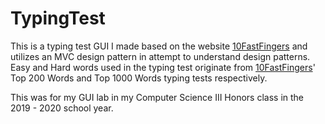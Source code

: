 # TypingTest
This is a typing test GUI I made based on the website [10FastFingers](https://10fastfingers.com/) and utilizes an MVC design pattern in attempt to understand design patterns. Easy and Hard words used in the typing test originate from [10FastFingers](https://10fastfingers.com/)' Top 200 Words and Top 1000 Words typing tests respectively.

This was for my GUI lab in my Computer Science III Honors class in the 2019 - 2020 school year. 